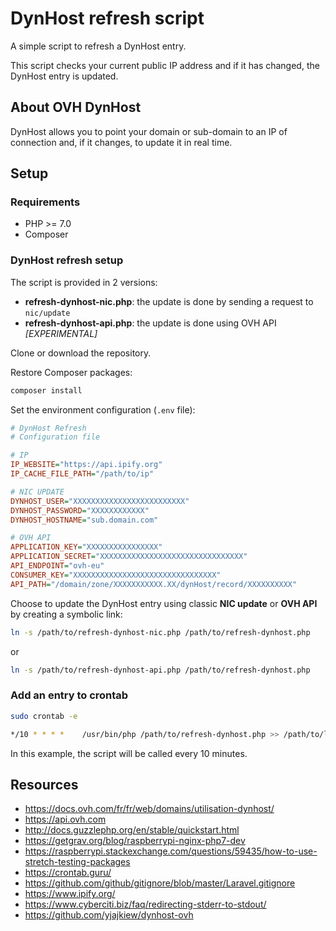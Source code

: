 # DynHost refresh script

A simple script to refresh a DynHost entry.

This script checks your current public IP address and
if it has changed, the DynHost entry is updated.

## About OVH DynHost

DynHost allows you to point your domain or sub-domain to an IP of connection
and, if it changes, to update it in real time.

## Setup

### Requirements

- PHP >= 7.0
- Composer

### DynHost refresh setup

The script is provided in 2 versions:

- **refresh-dynhost-nic.php**: the update is done by sending a request to `nic/update`
- **refresh-dynhost-api.php**: the update is done using OVH API *[EXPERIMENTAL]*

Clone or download the repository.

Restore Composer packages:

```bash
composer install
```

Set the environment configuration (`.env` file):

```ini
# DynHost Refresh
# Configuration file

# IP
IP_WEBSITE="https://api.ipify.org"
IP_CACHE_FILE_PATH="/path/to/ip"

# NIC UPDATE
DYNHOST_USER="XXXXXXXXXXXXXXXXXXXXXXXXX"
DYNHOST_PASSWORD="XXXXXXXXXXXX"
DYNHOST_HOSTNAME="sub.domain.com"

# OVH API
APPLICATION_KEY="XXXXXXXXXXXXXXXX"
APPLICATION_SECRET="XXXXXXXXXXXXXXXXXXXXXXXXXXXXXXXX"
API_ENDPOINT="ovh-eu"
CONSUMER_KEY="XXXXXXXXXXXXXXXXXXXXXXXXXXXXXXXX"
API_PATH="/domain/zone/XXXXXXXXXXX.XX/dynHost/record/XXXXXXXXXX"
```

Choose to update the DynHost entry using classic **NIC update** or **OVH API**
by creating a symbolic link:

```bash
ln -s /path/to/refresh-dynhost-nic.php /path/to/refresh-dynhost.php
```

or

```bash
ln -s /path/to/refresh-dynhost-api.php /path/to/refresh-dynhost.php
```

### Add an entry to crontab

```bash
sudo crontab -e
```

```bash
*/10 * * * *    /usr/bin/php /path/to/refresh-dynhost.php >> /path/to/log 2>&1
```

In this example, the script will be called every 10 minutes.

## Resources

- <https://docs.ovh.com/fr/fr/web/domains/utilisation-dynhost/>
- <https://api.ovh.com>
- <http://docs.guzzlephp.org/en/stable/quickstart.html>
- <https://getgrav.org/blog/raspberrypi-nginx-php7-dev>
- <https://raspberrypi.stackexchange.com/questions/59435/how-to-use-stretch-testing-packages>
- <https://crontab.guru/>
- <https://github.com/github/gitignore/blob/master/Laravel.gitignore>
- <https://www.ipify.org/>
- <https://www.cyberciti.biz/faq/redirecting-stderr-to-stdout/>
- <https://github.com/yjajkiew/dynhost-ovh>
